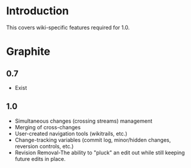 # Introduction #

This covers wiki-specific features required for 1.0.


# Graphite #

## 0.7 ##

  * Exist

## 1.0 ##

  * Simultaneous changes (crossing streams) management
  * Merging of cross-changes
  * User-created navigation tools (wikitrails, etc.)
  * Change-tracking variables (commit log, minor/hidden changes, reversion controls, etc.)
  * Revision Removal-The ability to "pluck" an edit out while still keeping future edits in place.